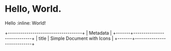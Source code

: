 # Hello, World.

Hello :inline: World!

+------------------------------------+
| Metadata                           |
+-------+----------------------------+
| title | Simple Document with Icons |
+-------+----------------------------+

